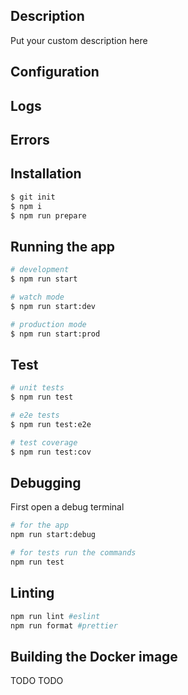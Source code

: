 ## Description
Put your custom description here

## Configuration


## Logs


## Errors

## Installation

```bash
$ git init
$ npm i
$ npm run prepare
```

## Running the app

```bash
# development
$ npm run start

# watch mode
$ npm run start:dev

# production mode
$ npm run start:prod
```

## Test

```bash
# unit tests
$ npm run test

# e2e tests
$ npm run test:e2e

# test coverage
$ npm run test:cov
```

## Debugging
First open a debug terminal
```bash
# for the app
npm run start:debug

# for tests run the commands
npm run test

```

## Linting
```bash
npm run lint #eslint
npm run format #prettier
```

## Building the Docker image
TODO TODO